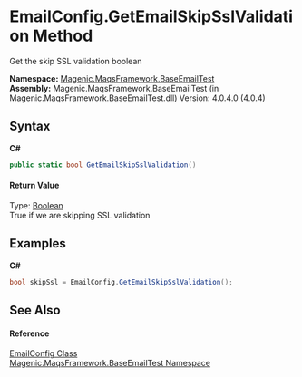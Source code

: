 # EmailConfig.GetEmailSkipSslValidation Method 
 

Get the skip SSL validation boolean

**Namespace:**&nbsp;<a href="#/MAQS_4/Email_AUTOGENERATED/Magenic-MaqsFramework-BaseEmailTest_Namespace">Magenic.MaqsFramework.BaseEmailTest</a><br />**Assembly:**&nbsp;Magenic.MaqsFramework.BaseEmailTest (in Magenic.MaqsFramework.BaseEmailTest.dll) Version: 4.0.4.0 (4.0.4)

## Syntax

**C#**<br />
``` C#
public static bool GetEmailSkipSslValidation()
```


#### Return Value
Type: <a href="http://msdn2.microsoft.com/en-us/library/a28wyd50" target="_blank">Boolean</a><br />True if we are skipping SSL validation

## Examples

**C#**<br />
``` C#
bool skipSsl = EmailConfig.GetEmailSkipSslValidation();
```


## See Also


#### Reference
<a href="#/MAQS_4/Email_AUTOGENERATED/EmailConfig_Class">EmailConfig Class</a><br /><a href="#/MAQS_4/Email_AUTOGENERATED/Magenic-MaqsFramework-BaseEmailTest_Namespace">Magenic.MaqsFramework.BaseEmailTest Namespace</a><br />